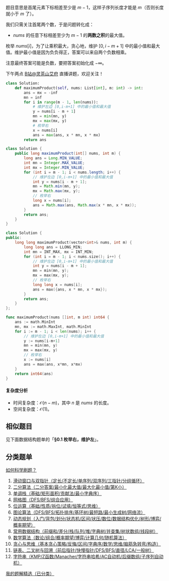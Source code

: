 题目意思是首尾元素下标相差至少是 $m-1$，这样子序列长度才能是 $m$（否则长度就小于 $m$ 了）。

我们只需关注首尾两个数，于是问题转化成：

- $\textit{nums}$ 的任意下标相差至少为 $m-1$ 的**两数之积**的最大值。

枚举 $\textit{nums}[i]$，为了让乘积最大，贪心地，维护 $[0,i-m+1]$ 中的最小值和最大值。维护最小值是因为负负得正，答案可以来自两个负数相乘。

注意最终答案可能是负数，要把答案初始化成 $-\infty$。

下午两点 [B站@灵茶山艾府](https://space.bilibili.com/206214) 直播讲题，欢迎关注！

```py [sol-Python3]
class Solution:
    def maximumProduct(self, nums: List[int], m: int) -> int:
        ans = mx = -inf
        mn = inf
        for i in range(m - 1, len(nums)):
            # 维护左边 [0,i-m+1] 中的最小值和最大值
            y = nums[i - m + 1]
            mn = min(mn, y)
            mx = max(mx, y)
            # 枚举右
            x = nums[i]
            ans = max(ans, x * mn, x * mx)
        return ans
```

```java [sol-Java]
class Solution {
    public long maximumProduct(int[] nums, int m) {
        long ans = Long.MIN_VALUE;
        int mn = Integer.MAX_VALUE;
        int mx = Integer.MIN_VALUE;
        for (int i = m - 1; i < nums.length; i++) {
            // 维护左边 [0,i-m+1] 中的最小值和最大值
            int y = nums[i - m + 1];
            mn = Math.min(mn, y);
            mx = Math.max(mx, y);
            // 枚举右
            long x = nums[i];
            ans = Math.max(ans, Math.max(x * mn, x * mx));
        }
        return ans;
    }
}
```

```cpp [sol-C++]
class Solution {
public:
    long long maximumProduct(vector<int>& nums, int m) {
        long long ans = LLONG_MIN;
        int mn = INT_MAX, mx = INT_MIN;
        for (int i = m - 1; i < nums.size(); i++) {
            // 维护左边 [0,i-m+1] 中的最小值和最大值
            int y = nums[i - m + 1];
            mn = min(mn, y);
            mx = max(mx, y);
            // 枚举右
            long long x = nums[i];
            ans = max({ans, x * mn, x * mx});
        }
        return ans;
    }
};
```

```go [sol-Go]
func maximumProduct(nums []int, m int) int64 {
	ans := math.MinInt
	mn, mx := math.MaxInt, math.MinInt
	for i := m - 1; i < len(nums); i++ {
		// 维护左边 [0,i-m+1] 中的最小值和最大值
		y := nums[i-m+1]
		mn = min(mn, y)
		mx = max(mx, y)
		// 枚举右
		x := nums[i]
		ans = max(ans, x*mn, x*mx)
	}
	return int64(ans)
}
```

#### 复杂度分析

- 时间复杂度：$\mathcal{O}(n-m)$，其中 $n$ 是 $\textit{nums}$ 的长度。
- 空间复杂度：$\mathcal{O}(1)$。

## 相似题目

见下面数据结构题单的「**§0.1 枚举右，维护左**」。

## 分类题单

[如何科学刷题？](https://leetcode.cn/circle/discuss/RvFUtj/)

1. [滑动窗口与双指针（定长/不定长/单序列/双序列/三指针/分组循环）](https://leetcode.cn/circle/discuss/0viNMK/)
2. [二分算法（二分答案/最小化最大值/最大化最小值/第K小）](https://leetcode.cn/circle/discuss/SqopEo/)
3. [单调栈（基础/矩形面积/贡献法/最小字典序）](https://leetcode.cn/circle/discuss/9oZFK9/)
4. [网格图（DFS/BFS/综合应用）](https://leetcode.cn/circle/discuss/YiXPXW/)
5. [位运算（基础/性质/拆位/试填/恒等式/思维）](https://leetcode.cn/circle/discuss/dHn9Vk/)
6. [图论算法（DFS/BFS/拓扑排序/基环树/最短路/最小生成树/网络流）](https://leetcode.cn/circle/discuss/01LUak/)
7. [动态规划（入门/背包/划分/状态机/区间/状压/数位/数据结构优化/树形/博弈/概率期望）](https://leetcode.cn/circle/discuss/tXLS3i/)
8. [常用数据结构（前缀和/差分/栈/队列/堆/字典树/并查集/树状数组/线段树）](https://leetcode.cn/circle/discuss/mOr1u6/)
9. [数学算法（数论/组合/概率期望/博弈/计算几何/随机算法）](https://leetcode.cn/circle/discuss/IYT3ss/)
10. [贪心与思维（基本贪心策略/反悔/区间/字典序/数学/思维/脑筋急转弯/构造）](https://leetcode.cn/circle/discuss/g6KTKL/)
11. [链表、二叉树与回溯（前后指针/快慢指针/DFS/BFS/直径/LCA/一般树）](https://leetcode.cn/circle/discuss/K0n2gO/)
12. [字符串（KMP/Z函数/Manacher/字符串哈希/AC自动机/后缀数组/子序列自动机）](https://leetcode.cn/circle/discuss/SJFwQI/)

[我的题解精选（已分类）](https://github.com/EndlessCheng/codeforces-go/blob/master/leetcode/SOLUTIONS.md)
